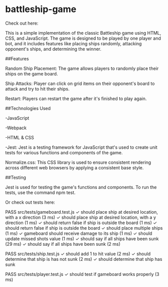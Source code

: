 # battleship-game


Check out here: 

This is a simple implementation of the classic Battleship game using HTML, CSS, and JavaScript. The game is designed to be played by one player and bot, and it includes features like placing ships randomly, attacking opponent's ships, and determining the winner.

##Features

Random Ship Placement: The game allows players to randomly place their ships on the game board.

Ship Attacks: Player can click on grid items on their opponent's board to attack and try to hit their ships.

Restart: Players can restart the game after it's finished to play again.



##Technologies Used

-JavaScript

-Webpack

-HTML & CSS

-Jest: Jest is a testing framework for JavaScript that's used to create unit tests for various functions and components of the game.

Normalize.css: This CSS library is used to ensure consistent rendering across different web browsers by applying a consistent base style.



##Testing

Jest is used for testing the game's functions and components. To run the tests, use the command npm test.

Or check out tests here:

PASS  src/tests/gameboard.test.js
  ✓ should place ship at desired location, with a x direction (3 ms)
  ✓ should place ship at desired location, with a y direction (1 ms)
  ✓ should return false if ship is outside the board (1 ms)
  ✓ should return false if ship is outside the board
  ✓ should place multiple ships (1 ms)
  ✓ gameboard should receive damage to its ship  (1 ms)
  ✓ should update missed shots value (1 ms)
  ✓ should say if all ships have been sunk (29 ms)
  ✓ should say if all ships have been sunk (2 ms)

 PASS  src/tests/ship.test.js
  ✓ should add 1 to hit value (2 ms)
  ✓ should determine that ship is has not sunk (2 ms)
  ✓ should determine that ship has sunk 

 PASS  src/tests/player.test.js
  ✓ should test if gameboard works properly (3 ms)